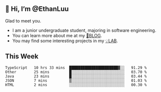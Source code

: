 ## 👋 Hi, I’m @EthanLuu

Glad to meet you.

- I am a junior undergraduate student, majoring in software engineering.
- You can learn more about me at my [📝BLOG](https://blog.ethanloo.top).
- You may find some interesting projects in my [💡LAB](https://lab.ethanloo.top).

## This Week
<!--START_SECTION:waka-->
```text
TypeScript   10 hrs 33 mins  ██████████████████████▓░░   91.29 % 
Other        25 mins         █░░░░░░░░░░░░░░░░░░░░░░░░   03.70 % 
Java         23 mins         █░░░░░░░░░░░░░░░░░░░░░░░░   03.44 % 
JSON         7 mins          ▒░░░░░░░░░░░░░░░░░░░░░░░░   01.03 % 
HTML         2 mins          ░░░░░░░░░░░░░░░░░░░░░░░░░   00.30 % 
```
<!--END_SECTION:waka-->
